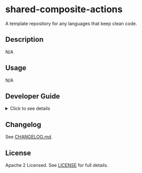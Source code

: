# shared-composite-actions

A template repository for any languages that keep clean code.

## Description

N/A

## Usage

N/A

## Developer Guide

<!-- markdownlint-disable no-inline-html -->
<details>
<summary>Click to see details</summary>

### Requirements

- [GNU Make](https://www.gnu.org/software/make/)
- [Docker](https://docs.docker.com/get-docker/)
- [GitHub CLI](https://cli.github.com/)

### Development

N/A

### Test

Run the following command:

```shell
make test
```

### CI

When create a pull request, the following workflows are executed automatically at GitHub Actions.

- [Lint Markdown](/.github/workflows/lint-markdown.yml)
- [Lint YAML](/.github/workflows/lint-yaml.yml)
- [Lint Action](/.github/workflows/lint-action.yml)
- [Lint Shell](/.github/workflows/lint-shell.yml)

### Dependency management

Use Dependabot version updates.
For more information, see [dependabot.yml](/.github/dependabot.yml).

### Release management

#### 1. Bump up to a new version

Run the following command to bump up.

```shell
make bump
```

This command will execute the following steps:

1. Update [VERSION](/VERSION)
2. Commit, push, and create a pull request
3. Open the web browser automatically for reviewing pull request

Then review and merge, so the release is ready to go.

#### 2. Publish the new version

Run the following command to publish a new tag at GitHub.

```shell
make release
```

Finally, we can use the new version! :tada:

</details>
<!-- markdownlint-enable no-inline-html -->

## Changelog

See [CHANGELOG.md](/CHANGELOG.md).

## License

Apache 2 Licensed. See [LICENSE](/LICENSE) for full details.
